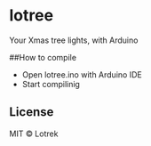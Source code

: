 # lotree

Your Xmas tree lights, with Arduino

##How to compile

- Open lotree.ino with Arduino IDE
- Start compilinig

## License

MIT © Lotrek
